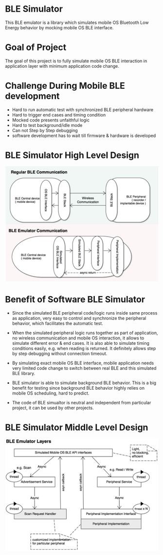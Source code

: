 # BLE Simulator

This BLE emulator is a library which simulates mobile OS Bluetooth Low Energy behavior by mocking mobile OS BLE interface.

# Goal of Project

The goal of this project is to fully simulate mobile OS BLE interaction in application layer with minimum application code change.

# Challenge During Mobile BLE development
* Hard to run automatic test with synchronized BLE peripheral hardware
* Hard to trigger end cases and timing condition
* Mocked code presents unfaithful logic
* Hard to test background/idle mode
* Can not Step by Step debugging
* software development has to wait till firmware & hardware is developed

# BLE Simulator High Level Design
![N|Solid](high-level-design.png)

# Benefit of Software BLE Simulator
* Since the simulated BLE peripheral code/logic runs inside same process as application, very easy to control and synchronize the peripheral behavior, which facilitates the automatic test.

* When the simulated peripheral logic runs together as part of application, no wireless communication and mobile OS interaction, it allows to simulate different error & end cases. It is also able to simulate timing conditions easily, e.g. when reading is returned. It definitely allows step by step debugging without connection timeout.

* By simulating exact mobile OS BLE interface, mobile application needs very limited code change to switch between real BLE and this simulated BLE library.

* BLE simulator is able to simulate background BLE behavior. This is a big benefit for testing since background BLE behavior highly relies on mobile OS scheduling, hard to predict.

* The code of BLE simualtor is neutral and independent from particular project, it can be used by other projects. 


# BLE Simulator Middle Level Design
![N|Solid](middle-level-design.png)